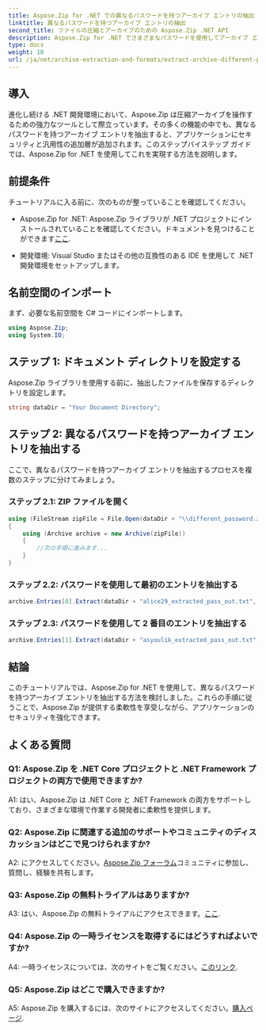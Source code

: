 ```yaml
---
title: Aspose.Zip for .NET での異なるパスワードを持つアーカイブ エントリの抽出
linktitle: 異なるパスワードを持つアーカイブ エントリの抽出
second_title: ファイルの圧縮とアーカイブのための Aspose.Zip .NET API
description: Aspose.Zip for .NET でさまざまなパスワードを使用してアーカイブ エントリを抽出する方法を学びます。アプリケーションのセキュリティと柔軟性を強化します。
type: docs
weight: 10
url: /ja/net/archive-extraction-and-formats/extract-archive-different-passwords/
---
```

## 導入

進化し続ける .NET 開発環境において、Aspose.Zip は圧縮アーカイブを操作するための強力なツールとして際立っています。その多くの機能の中でも、異なるパスワードを持つアーカイブ エントリを抽出すると、アプリケーションにセキュリティと汎用性の追加層が追加されます。このステップバイステップ ガイドでは、Aspose.Zip for .NET を使用してこれを実現する方法を説明します。

## 前提条件

チュートリアルに入る前に、次のものが整っていることを確認してください。

-  Aspose.Zip for .NET: Aspose.Zip ライブラリが .NET プロジェクトにインストールされていることを確認してください。ドキュメントを見つけることができます[ここ](https://reference.aspose.com/zip/net/).

- 開発環境: Visual Studio またはその他の互換性のある IDE を使用して .NET 開発環境をセットアップします。

## 名前空間のインポート

まず、必要な名前空間を C# コードにインポートします。

```csharp
using Aspose.Zip;
using System.IO;
```

## ステップ 1: ドキュメント ディレクトリを設定する

Aspose.Zip ライブラリを使用する前に、抽出したファイルを保存するディレクトリを設定します。

```csharp
string dataDir = "Your Document Directory";
```

## ステップ 2: 異なるパスワードを持つアーカイブ エントリを抽出する

ここで、異なるパスワードを持つアーカイブ エントリを抽出するプロセスを複数のステップに分けてみましょう。

### ステップ 2.1: ZIP ファイルを開く

```csharp
using (FileStream zipFile = File.Open(dataDir + "\\different_password.zip", FileMode.Open))
{
    using (Archive archive = new Archive(zipFile))
    {
        //次の手順に進みます...
    }
}
```

### ステップ 2.2: パスワードを使用して最初のエントリを抽出する

```csharp
archive.Entries[0].Extract(dataDir + "alice29_extracted_pass_out.txt", "first_pass");
```

### ステップ 2.3: パスワードを使用して 2 番目のエントリを抽出する

```csharp
archive.Entries[1].Extract(dataDir + "asyoulik_extracted_pass_out.txt", "second_pass");
```

## 結論

このチュートリアルでは、Aspose.Zip for .NET を使用して、異なるパスワードを持つアーカイブ エントリを抽出する方法を検討しました。これらの手順に従うことで、Aspose.Zip が提供する柔軟性を享受しながら、アプリケーションのセキュリティを強化できます。

## よくある質問

### Q1: Aspose.Zip を .NET Core プロジェクトと .NET Framework プロジェクトの両方で使用できますか?

A1: はい、Aspose.Zip は .NET Core と .NET Framework の両方をサポートしており、さまざまな環境で作業する開発者に柔軟性を提供します。

### Q2: Aspose.Zip に関連する追加のサポートやコミュニティのディスカッションはどこで見つけられますか?

 A2: にアクセスしてください。[Aspose.Zip フォーラム](https://forum.aspose.com/c/zip/37)コミュニティに参加し、質問し、経験を共有します。

### Q3: Aspose.Zip の無料トライアルはありますか?

 A3: はい、Aspose.Zip の無料トライアルにアクセスできます。[ここ](https://releases.aspose.com/).

### Q4: Aspose.Zip の一時ライセンスを取得するにはどうすればよいですか?

 A4: 一時ライセンスについては、次のサイトをご覧ください。[このリンク](https://purchase.aspose.com/temporary-license/).

### Q5: Aspose.Zip はどこで購入できますか?

 A5: Aspose.Zip を購入するには、次のサイトにアクセスしてください。[購入ページ](https://purchase.aspose.com/buy).